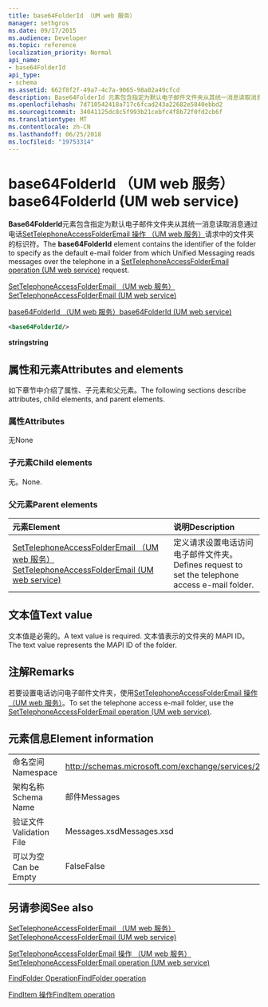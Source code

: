 ```yaml
---
title: base64FolderId （UM web 服务）
manager: sethgros
ms.date: 09/17/2015
ms.audience: Developer
ms.topic: reference
localization_priority: Normal
api_name:
- base64FolderId
api_type:
- schema
ms.assetid: 662f8f2f-49a7-4c7a-9065-98a02a49cfcd
description: Base64FolderId 元素包含指定为默认电子邮件文件夹从其统一消息读取消息通过电话 SetTelephoneAccessFolderEmail 操作 （UM web 服务） 请求中的文件夹的标识符。
ms.openlocfilehash: 7d710542418a717c6fcad243a22682e5840ebbd2
ms.sourcegitcommit: 34041125dc8c5f993b21cebfc4f8b72f0fd2cb6f
ms.translationtype: MT
ms.contentlocale: zh-CN
ms.lasthandoff: 06/25/2018
ms.locfileid: "19753314"
---
```

# <a name="base64folderid-um-web-service"></a><span data-ttu-id="5d99d-103">base64FolderId （UM web 服务）</span><span class="sxs-lookup"><span data-stu-id="5d99d-103">base64FolderId (UM web service)</span></span>

<span data-ttu-id="5d99d-104">**Base64FolderId**元素包含指定为默认电子邮件文件夹从其统一消息读取消息通过电话[SetTelephoneAccessFolderEmail 操作 （UM web 服务）](settelephoneaccessfolderemail-operation-um-web-service.md)请求中的文件夹的标识符。</span><span class="sxs-lookup"><span data-stu-id="5d99d-104">The **base64FolderId** element contains the identifier of the folder to specify as the default e-mail folder from which Unified Messaging reads messages over the telephone in a [SetTelephoneAccessFolderEmail operation (UM web service)](settelephoneaccessfolderemail-operation-um-web-service.md) request.</span></span> 
  
[<span data-ttu-id="5d99d-105">SetTelephoneAccessFolderEmail （UM web 服务）</span><span class="sxs-lookup"><span data-stu-id="5d99d-105">SetTelephoneAccessFolderEmail (UM web service)</span></span>](settelephoneaccessfolderemail-um-web-service.md)
  
[<span data-ttu-id="5d99d-106">base64FolderId （UM web 服务）</span><span class="sxs-lookup"><span data-stu-id="5d99d-106">base64FolderId (UM web service)</span></span>](base64folderid-um-web-service.md)
  
```xml
<base64FolderId/>
```

 <span data-ttu-id="5d99d-107">**string**</span><span class="sxs-lookup"><span data-stu-id="5d99d-107">**string**</span></span>
## <a name="attributes-and-elements"></a><span data-ttu-id="5d99d-108">属性和元素</span><span class="sxs-lookup"><span data-stu-id="5d99d-108">Attributes and elements</span></span>

<span data-ttu-id="5d99d-109">如下章节中介绍了属性、子元素和父元素。</span><span class="sxs-lookup"><span data-stu-id="5d99d-109">The following sections describe attributes, child elements, and parent elements.</span></span>
  
### <a name="attributes"></a><span data-ttu-id="5d99d-110">属性</span><span class="sxs-lookup"><span data-stu-id="5d99d-110">Attributes</span></span>

<span data-ttu-id="5d99d-111">无</span><span class="sxs-lookup"><span data-stu-id="5d99d-111">None</span></span>
  
### <a name="child-elements"></a><span data-ttu-id="5d99d-112">子元素</span><span class="sxs-lookup"><span data-stu-id="5d99d-112">Child elements</span></span>

<span data-ttu-id="5d99d-113">无。</span><span class="sxs-lookup"><span data-stu-id="5d99d-113">None.</span></span>
  
### <a name="parent-elements"></a><span data-ttu-id="5d99d-114">父元素</span><span class="sxs-lookup"><span data-stu-id="5d99d-114">Parent elements</span></span>

|<span data-ttu-id="5d99d-115">**元素**</span><span class="sxs-lookup"><span data-stu-id="5d99d-115">**Element**</span></span>|<span data-ttu-id="5d99d-116">**说明**</span><span class="sxs-lookup"><span data-stu-id="5d99d-116">**Description**</span></span>|
|:-----|:-----|
|[<span data-ttu-id="5d99d-117">SetTelephoneAccessFolderEmail （UM web 服务）</span><span class="sxs-lookup"><span data-stu-id="5d99d-117">SetTelephoneAccessFolderEmail (UM web service)</span></span>](settelephoneaccessfolderemail-um-web-service.md) <br/> |<span data-ttu-id="5d99d-118">定义请求设置电话访问电子邮件文件夹。</span><span class="sxs-lookup"><span data-stu-id="5d99d-118">Defines request to set the telephone access e-mail folder.</span></span>  <br/> |
   
## <a name="text-value"></a><span data-ttu-id="5d99d-119">文本值</span><span class="sxs-lookup"><span data-stu-id="5d99d-119">Text value</span></span>

<span data-ttu-id="5d99d-120">文本值是必需的。</span><span class="sxs-lookup"><span data-stu-id="5d99d-120">A text value is required.</span></span> <span data-ttu-id="5d99d-121">文本值表示的文件夹的 MAPI ID。</span><span class="sxs-lookup"><span data-stu-id="5d99d-121">The text value represents the MAPI ID of the folder.</span></span>
  
## <a name="remarks"></a><span data-ttu-id="5d99d-122">注解</span><span class="sxs-lookup"><span data-stu-id="5d99d-122">Remarks</span></span>

<span data-ttu-id="5d99d-123">若要设置电话访问电子邮件文件夹，使用[SetTelephoneAccessFolderEmail 操作 （UM web 服务）](settelephoneaccessfolderemail-operation-um-web-service.md)。</span><span class="sxs-lookup"><span data-stu-id="5d99d-123">To set the telephone access e-mail folder, use the [SetTelephoneAccessFolderEmail operation (UM web service)](settelephoneaccessfolderemail-operation-um-web-service.md).</span></span>
  
## <a name="element-information"></a><span data-ttu-id="5d99d-124">元素信息</span><span class="sxs-lookup"><span data-stu-id="5d99d-124">Element information</span></span>

|||
|:-----|:-----|
|<span data-ttu-id="5d99d-125">命名空间</span><span class="sxs-lookup"><span data-stu-id="5d99d-125">Namespace</span></span>  <br/> |http://schemas.microsoft.com/exchange/services/2006/messages  <br/> |
|<span data-ttu-id="5d99d-126">架构名称</span><span class="sxs-lookup"><span data-stu-id="5d99d-126">Schema Name</span></span>  <br/> |<span data-ttu-id="5d99d-127">邮件</span><span class="sxs-lookup"><span data-stu-id="5d99d-127">Messages</span></span>  <br/> |
|<span data-ttu-id="5d99d-128">验证文件</span><span class="sxs-lookup"><span data-stu-id="5d99d-128">Validation File</span></span>  <br/> |<span data-ttu-id="5d99d-129">Messages.xsd</span><span class="sxs-lookup"><span data-stu-id="5d99d-129">Messages.xsd</span></span>  <br/> |
|<span data-ttu-id="5d99d-130">可以为空</span><span class="sxs-lookup"><span data-stu-id="5d99d-130">Can be Empty</span></span>  <br/> |<span data-ttu-id="5d99d-131">False</span><span class="sxs-lookup"><span data-stu-id="5d99d-131">False</span></span>  <br/> |
   
## <a name="see-also"></a><span data-ttu-id="5d99d-132">另请参阅</span><span class="sxs-lookup"><span data-stu-id="5d99d-132">See also</span></span>



[<span data-ttu-id="5d99d-133">SetTelephoneAccessFolderEmail （UM web 服务）</span><span class="sxs-lookup"><span data-stu-id="5d99d-133">SetTelephoneAccessFolderEmail (UM web service)</span></span>](settelephoneaccessfolderemail-um-web-service.md)
  
[<span data-ttu-id="5d99d-134">SetTelephoneAccessFolderEmail 操作 （UM web 服务）</span><span class="sxs-lookup"><span data-stu-id="5d99d-134">SetTelephoneAccessFolderEmail operation (UM web service)</span></span>](settelephoneaccessfolderemail-operation-um-web-service.md)
  
[<span data-ttu-id="5d99d-135">FindFolder Operation</span><span class="sxs-lookup"><span data-stu-id="5d99d-135">FindFolder operation</span></span>](findfolder-operation.md)
  
[<span data-ttu-id="5d99d-136">FindItem 操作</span><span class="sxs-lookup"><span data-stu-id="5d99d-136">FindItem operation</span></span>](finditem-operation.md)

